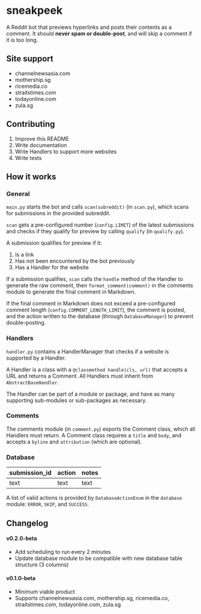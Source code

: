 # sneakpeek
A Reddit bot that previews hyperlinks and posts their contents as a comment. It should **never spam or double-post**, and will skip a comment if it is too long.

## Site support
* channelnewsasia.com
* mothership.sg  
* ricemedia.co
* straitstimes.com
* todayonline.com
* zula.sg

## Contributing
1. Improve this README
2. Write documentation
3. Write Handlers to support more websites
4. Write tests

## How it works
### General
`main.py` starts the bot and calls `scan(subreddit)` (in `scan.py`), which scans for submissions in the provided subreddit.

`scan` gets a pre-configured number (`config.LIMIT`) of the latest submissions and checks if they qualify for preview by calling `qualify` (in `qualify.py`). 

A submission qualifies for preview if it:
1. Is a link
2. Has not been encountered by the bot previously
3. Has a Handler for the website

If a submission qualifies, `scan` calls the `handle` method of the Handler to generate the raw comment, then `format_comment(comment)` in the comments module to generate the final comment in Markdown.

If the final comment in Markdown does not exceed a pre-configured comment length (`config.COMMENT_LENGTH_LIMIT`), the comment is posted, and the action written to the database (through `DatabaseManager`) to prevent double-posting.

### Handlers
`handler.py` contains a HandlerManager that checks if a website is supported by a Handler. 

A Handler is a class with a `@classmethod handle(cls, url)` that accepts a URL and returns a Comment. All Handlers must inherit from `AbstractBaseHandler`. 

The Handler can be part of a module or package, and have as many supporting sub-modules or sub-packages as necessary.

### Comments
The comments module (in `comment.py`) exports the Comment class, which all Handlers must return. A Comment class requires a `title` and `body`, and accepts a `byline` and `attribution` (which are optional). 

### Database
|submission_id|action|notes
|--|--|--
|text|text|text

A list of valid actions is provided by `DatabaseActionEnum` in the `database` module: `ERROR`, `SKIP`, and `SUCCESS`.

## Changelog
#### v0.2.0-beta
* Add scheduling to run every 2 minutes
* Update database module to be compatible with new database table structure (3 columns)

#### v0.1.0-beta
* Minimum viable product
* Supports channelnewsasia.com, mothership.sg, ricemedia.co, straitstimes.com, todayonline.com, zula.sg